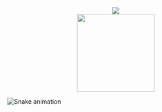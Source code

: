   <div align="center">
      <img weight="940px" src="https://user-images.githubusercontent.com/99488346/170994141-8258c806-e58e-4e0b-8b90-dede0d58f4ab.jpg">
  </div>
  <div align="center">
      <img height="180em" src="https://github-readme-stats.vercel.app/api/top-langs/?username=alannaaaa&layout=compact&langs_count=7&bg_color=DEG,DA4453,89216B&title_color=fff&text_color=fff&hide_border=1"/>
  </div>
  
  ![Snake animation](https://github.com/alannaaaa/alannaaaa/blob/output/github-contribution-grid-snake.svg)

<!--
**alannaaaa/alannaaaa** is a ✨ _special_ ✨ repository because its `README.md` (this file) appears on your GitHub profile.

Here are some ideas to get you started:

- 🔭 I’m currently working on ...
- 🌱 I’m currently learning ...
- 👯 I’m looking to collaborate on ...
- 🤔 I’m looking for help with ...
- 💬 Ask me about ...
- 📫 How to reach me: ...
- 😄 Pronouns: ...
- ⚡ Fun fact: ...
-->
